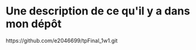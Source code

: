 <h1>Une description de ce qu'il y a dans mon dépôt</h1>

<p>https://github.com/e2046699/tpFinal_1w1.git</p>